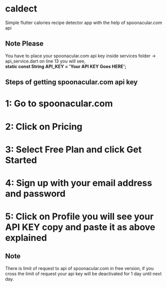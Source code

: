 # caldect

Simple flutter calories recipe detector app with the help of spoonacular.com api

## Note Please

You have to place your spoonacular.com api key inside services folder -> api_service.dart on line 13 you will see, <br>
<b>static const String API_KEY = 'Your API KEY Goes HERE';</b> <br>

## Steps of getting spoonacular.com api key
# 1: Go to spoonacular.com
# 2: Click on Pricing
# 3: Select Free Plan and click Get Started
# 4: Sign up with your email address and password
# 5: Click on Profile you will see your API KEY copy and paste it as above explained

## Note
There is limit of request to api of spoonacular.com in free version, if you cross the limit of request your api key will be deactivated for 1 day until next day.
